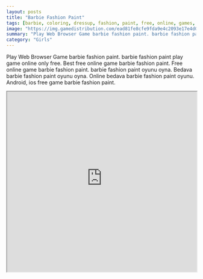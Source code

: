 ```yaml
---
layout: posts
title: "Barbie Fashion Paint"
tags: [barbie, coloring, dressup, fashion, paint, free, online, games, oyna, game, free, games, play, play, games]
image: "https://img.gamedistribution.com/ead81fe8cfe9fda9e4c2093e17e4d024.jpg"
summary: "Play Web Browser Game barbie fashion paint. barbie fashion paint play game online only free. Best free online game barbie fashion paint. Free online game barbie fashion paint. barbie fashion paint oyunu oyna. Bedava barbie fashion paint oyunu oyna. Online bedava barbie fashion paint oyunu. Android, ios free game barbie fashion paint."
category: "Girls"
---
```


Play Web Browser Game barbie fashion paint. barbie fashion paint play game online only free. Best free online game barbie fashion paint. Free online game barbie fashion paint. barbie fashion paint oyunu oyna. Bedava barbie fashion paint oyunu oyna. Online bedava barbie fashion paint oyunu. Android, ios free game barbie fashion paint.

<iframe width="100%" height="480px;" src="https://flash.gamedistribution.com?game=ead81fe8cfe9fda9e4c2093e17e4d024"></iframe>